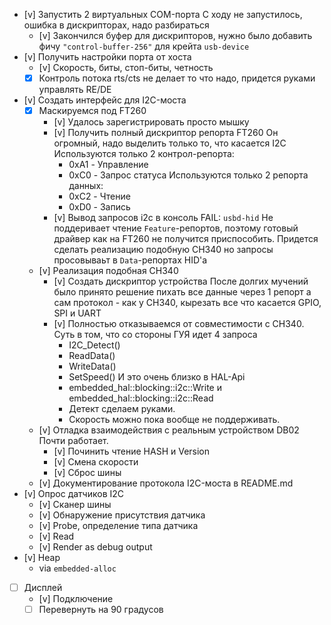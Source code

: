 - [v] Запустить 2 виртуальных COM-порта
    С ходу не запустилось, ошибка в дискрипторах, надо разбираться
    - [v] Закончился буфер для дискрипторов, нужно было добавить фичу `"control-buffer-256"` для крейта `usb-device`
- [v] Получить настройки порта от хоста
    - [v] Скорость, биты, стоп-биты, четность
    - [x] Контроль потока rts/cts не делает то что надо, придется руками управлять RE/DE
- [v] Создать интерфейс для I2C-моста
    - [x] Маскируемся под FT260
        - [v] Удалось зарегистрировать просто мышку
        - [v] Получить полный дискриптор репорта FT260
            Он огромный, надо выделить только то, что касается I2C
            Используются только 2 контрол-репорта:
            - 0xA1 - Управление
            - 0xC0 - Запрос статуса
            Используются только 2 репорта данных:
            - 0xC2 - Чтение
            - 0xD0 - Запись
        - [v] Вывод запросов i2c в консоль
        FAIL: `usbd-hid` Не поддеривает чтение `Feature`-репортов, поэтому готовый драйвер как на FT260 не получится приспособить. Придется сделать реализацию подобную CH340 но запросы просовываьт в `Data`-репортах HID'а
    - [v] Реализация подобная CH340
        - [v] Создать дискриптор устройства
            После долгих мучений было принято решение пихать все данные через 1 репорт а сам протокол - как у CH340, кырезать все что касается GPIO, SPI и UART
        - [v] Полностью отказываемся от совместимости с CH340. 
            Суть в том, что со стороны ГУЯ идет 4 запроса
            - I2C_Detect()
            - ReadData()
            - WriteData()
            - SetSpeed()
            И это очень близко в HAL-Api
            - embedded_hal::blocking::i2c::Write и embedded_hal::blocking::i2c::Read
            - Детект сделаем руками.
            - Скорость можно пока вообще не поддерживать.
    - [v] Отладка взаимодействия с реальным устройством
        DB02 Почти работает.
        - [v] Починить чтение HASH и Version
        - [v] Смена скорости
        - [v] Сброс шины
    - [v] Документирование протокола I2C-моста в README.md
- [v] Опрос датчиков I2C
    - [v] Сканер шины
    - [v] Обнаружение присутствия датчика
    - [v] Probe, определение типа датчика
    - [v] Read
    - [v] Render as debug output
- [v] Heap
    - via `embedded-alloc`
- [ ] Дисплей
    - [v] Подключение
    - [ ] Перевернуть на 90 градусов
